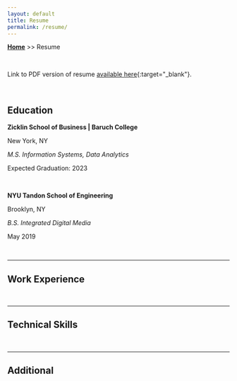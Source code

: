 ```yaml
---
layout: default
title: Resume
permalink: /resume/
---
```

**[Home](https://xyjiang970.github.io/portfolio_site/)** >> Resume

<br>

Link to PDF version of resume [available here](/jason_resume.pdf){:target="_blank"}.

<br>

## Education
**Zicklin School of Business \| Baruch College**

New York, NY

_M.S. Information Systems, Data Analytics_

Expected Graduation: 2023

<br>

**NYU Tandon School of Engineering**

Brooklyn, NY

_B.S. Integrated Digital Media_

May 2019

<br>

-----------------------------
## Work Experience

<br>

-----------------------------
## Technical Skills

<br>

-----------------------------
## Additional
